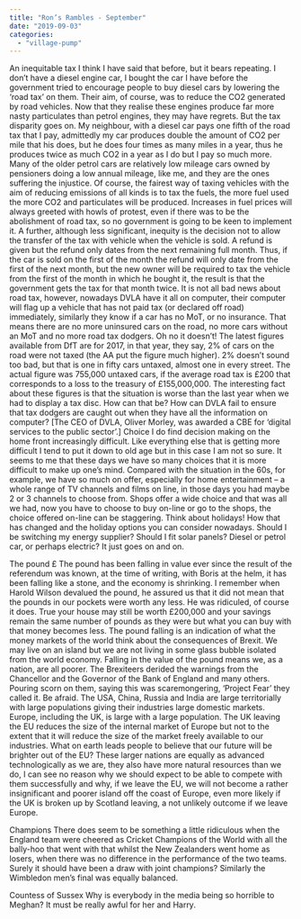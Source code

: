 ```yaml
---
title: "Ron’s Rambles - September"
date: "2019-09-03"
categories: 
  - "village-pump"
---
```


An inequitable tax I think I have said that before, but it bears repeating. I don’t have a diesel engine car, I bought the car I have before the government tried to encourage people to buy diesel cars by lowering the ‘road tax’ on them. Their aim, of course, was to reduce the CO2 generated by road vehicles. Now that they realise these engines produce far more nasty particulates than petrol engines, they may have regrets. But the tax disparity goes on. My neighbour, with a diesel car pays one fifth of the road tax that I pay, admittedly my car produces double the amount of CO2 per mile that his does, but he does four times as many miles in a year, thus he produces twice as much CO2 in a year as I do but I pay so much more. Many of the older petrol cars are relatively low mileage cars owned by pensioners doing a low annual mileage, like me, and they are the ones suffering the injustice. Of course, the fairest way of taxing vehicles with the aim of reducing emissions of all kinds is to tax the fuels, the more fuel used the more CO2 and particulates will be produced. Increases in fuel prices will always greeted with howls of protest, even if there was to be the abolishment of road tax, so no government is going to be keen to implement it. A further, although less significant, inequity is the decision not to allow the transfer of the tax with vehicle when the vehicle is sold. A refund is given but the refund only dates from the next remaining full month. Thus, if the car is sold on the first of the month the refund will only date from the first of the next month, but the new owner will be required to tax the vehicle from the first of the month in which he bought it, the result is that the government gets the tax for that month twice. It is not all bad news about road tax, however, nowadays DVLA have it all on computer, their computer will flag up a vehicle that has not paid tax (or declared off road) immediately, similarly they know if a car has no MoT, or no insurance. That means there are no more uninsured cars on the road, no more cars without an MoT and no more road tax dodgers. Oh no it doesn’t! The latest figures available from DfT are for 2017, in that year, they say, 2% of cars on the road were not taxed (the AA put the figure much higher). 2% doesn’t sound too bad, but that is one in fifty cars untaxed, almost one in every street. The actual figure was 755,000 untaxed cars, if the average road tax is £200 that corresponds to a loss to the treasury of £155,000,000. The interesting fact about these figures is that the situation is worse than the last year when we had to display a tax disc. How can that be? How can DVLA fail to ensure that tax dodgers are caught out when they have all the information on computer? \[The CEO of DVLA, Oliver Morley, was awarded a CBE for ‘digital services to the public sector’.\] Choice I do find decision making on the home front increasingly difficult. Like everything else that is getting more difficult I tend to put it down to old age but in this case I am not so sure. It seems to me that these days we have so many choices that it is more difficult to make up one’s mind. Compared with the situation in the 60s, for example, we have so much on offer, especially for home entertainment – a whole range of TV channels and films on line, in those days you had maybe 2 or 3 channels to choose from. Shops offer a wide choice and that was all we had, now you have to choose to buy on-line or go to the shops, the choice offered on-line can be staggering. Think about holidays! How that has changed and the holiday options you can consider nowadays. Should I be switching my energy supplier? Should I fit solar panels? Diesel or petrol car, or perhaps electric? It just goes on and on.

The pound £ The pound has been falling in value ever since the result of the referendum was known, at the time of writing, with Boris at the helm, it has been falling like a stone, and the economy is shrinking. I remember when Harold Wilson devalued the pound, he assured us that it did not mean that the pounds in our pockets were worth any less. He was ridiculed, of course it does. True your house may still be worth £200,000 and your savings remain the same number of pounds as they were but what you can buy with that money becomes less. The pound falling is an indication of what the money markets of the world think about the consequences of Brexit. We may live on an island but we are not living in some glass bubble isolated from the world economy. Falling in the value of the pound means we, as a nation, are all poorer. The Brexiteers derided the warnings from the Chancellor and the Governor of the Bank of England and many others. Pouring scorn on them, saying this was scaremongering, ‘Project Fear’ they called it. Be afraid. The USA, China, Russia and India are large territorially with large populations giving their industries large domestic markets. Europe, including the UK, is large with a large population. The UK leaving the EU reduces the size of the internal market of Europe but not to the extent that it will reduce the size of the market freely available to our industries. What on earth leads people to believe that our future will be brighter out of the EU? These larger nations are equally as advanced technologically as we are, they also have more natural resources than we do, I can see no reason why we should expect to be able to compete with them successfully and why, if we leave the EU, we will not become a rather insignificant and poorer island off the coast of Europe, even more likely if the UK is broken up by Scotland leaving, a not unlikely outcome if we leave Europe.

Champions There does seem to be something a little ridiculous when the England team were cheered as Cricket Champions of the World with all the bally-hoo that went with that whilst the New Zealanders went home as losers, when there was no difference in the performance of the two teams. Surely it should have been a draw with joint champions? Similarly the Wimbledon men’s final was equally balanced.

Countess of Sussex Why is everybody in the media being so horrible to Meghan? It must be really awful for her and Harry.
